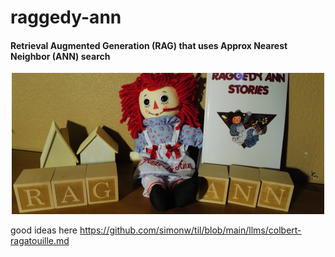 # raggedy-ann
#### Retrieval Augmented Generation (RAG) that uses Approx Nearest Neighbor (ANN) search
<p align="center"><img src="image-assets/RaggedyANN-cropped-lowered-low-res-resized.jpeg" width="500"></p>

good ideas here https://github.com/simonw/til/blob/main/llms/colbert-ragatouille.md
